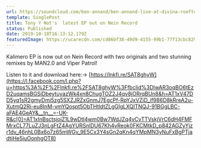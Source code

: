 ```yaml
---
url: https://soundcloud.com/ben-annand/ben-annand-live-at-divina-rooftop-party-phoenix-sept-18-2019?fbclid=IwAR1qklVzy8jf3b39EfOPl0OniGxc60ny5so4uXwkFl7Ni3mY6bp2wDRXx8o
template: SinglePost
title: Tony Y Not's  latest EP out on Nein Record
status: Published
date: 2019-10-18T16:13:12.179Z
featuredImage: https://ucarecdn.com/cd86bf38-49d9-4155-99b1-77f13cbc8293/
---
```

Kalimero EP is now out on Nein Record with two originals and two stunning remixes by MAN2.0 and Viper Patrol!

Listen to it and download here:-> [https://lnkfi.re/SAT8ghyW](https://l.facebook.com/l.php?u=https%3A%2F%2Flnkfi.re%2FSAT8ghyW%3Ffbclid%3DIwAR3oqBO6tEzD2uqamsBGSjDbeytuyazWk4xn8ChugTOZ2J4qv8jORrqBUn8&h=AT1xV47DD5yq1sR2gmyDmi5zg5SXZJRZxGnmJ7EgcPf-RpYJxVZiD_if986D8kRreA2u-XutmQ2Ri-eu8InM-vmYQospt5ObTHtldtZLgGIgLXQITNQJ-91BGgLBC-aFAE4GeAY&__tn__=-UK-R&c[0]=AT1xInBsctsjoiZ1L9wDtI4wm0Bw7WdJZq4vCvTTVskjVrC6dH4FMFMrxCL77LuZJ3nLgFtZ4AgYURSnlDU67Kh4vReok0FKCMtkD_p842AGZyYjzr1dv_46nhL0Bx6o7z65mWGv_9E5Cx3Y4sGn2qKn4qYMpMN3yNuFxBgPTjadtjHe5juOonhgOT8)